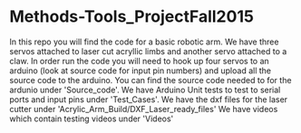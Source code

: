 # Methods-Tools_ProjectFall2015

In this repo you will find the code for a basic robotic arm. We have three servos attached to laser cut acryllic limbs and another servo attached 
to a claw. In order run the code you will need to hook up four servos to an arduino (look at source code for input pin numbers) and upload all the source code to the arduino. 
You can find the source code needed to for the ardunio under 'Source_code'. 
We have  Arduino Unit tests to test to serial ports and input pins under 'Test_Cases'. 
We have the dxf files for the laser cutter under 'Acrylic_Arm_Build/DXF_Laser_ready_files'
We have videos which contain testing videos under 'Videos'



